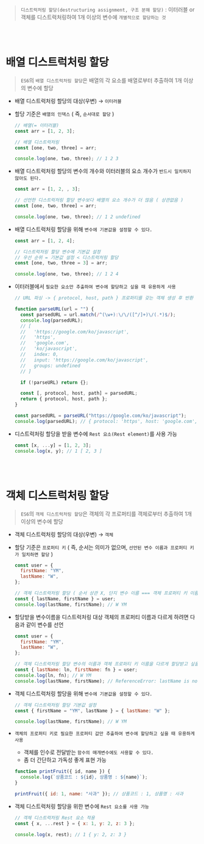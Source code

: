 > `디스트럭처링 할당(destructuring assignment, 구조 분해 할당)` : 이터러블 or 객체를 디스트럭처링하여 1개 이상의 변수에 `개별적으로 할당하는 것`

<br />
<br />

# 배열 디스트럭처링 할당

> `ES6`의 `배열 디스트럭처링 할당`은 배열의 각 요소를 배열로부터 추출하여 1개 이상의 변수에 할당

- 배열 디스트럭처링 할당의 대상(우변) → `이터러블`
- 할당 기준은 `배열의 인덱스` ( 즉, `순서대로 할당` )

  ```jsx
  // 배열(= 이터러블)
  const arr = [1, 2, 3];

  // 배열 디스트럭처링
  const [one, two, three] = arr;

  console.log(one, two, three); // 1 2 3
  ```

- 배열 디스트럭처링 할당의 변수의 개수와 이터러블의 요소 개수가 `반드시 일치하지 않아도 된다.`

  ```jsx
  const arr = [1, 2, , 3];

  // 선언한 디스트럭처링 할당 변수보다 배열의 요소 개수가 더 많음 ( 상관없음 )
  const [one, two, three] = arr;

  console.log(one, two, three); // 1 2 undefined
  ```

- 배열 디스트럭처링 할당을 위해 `변수에 기본값을 설정할 수 있다.`

  ```jsx
  const arr = [1, 2, 4];

  // 디스트럭처링 할당 변수에 기본값 설정
  // 우선 순위 = 기본값 설정 < 디스트럭처링 할당
  const [one, two, three = 3] = arr;

  console.log(one, two, three); // 1 2 4
  ```

- 이터러블에서 `필요한 요소만 추출하여 변수에 할당하고 싶을 때 유용하게 사용`

  ```jsx
  // URL 파싱 -> { protocol, host, path } 프로퍼티를 갖는 객체 생성 후 반환

  function parseURL(url = "") {
    const parsedURL = url.match(/^(\w+):\/\/([^/]+)\/(.*)$/);
    console.log(parsedURL);
    // [
    //   'https://google.com/ko/javascript',
    //   'https',
    //   'google.com',
    //   'ko/javascript',
    //   index: 0,
    //   input: 'https://google.com/ko/javascript',
    //   groups: undefined
    // ]

    if (!parseURL) return {};

    const [, protocol, host, path] = parsedURL;
    return { protocol, host, path };
  }

  const parsedURL = parseURL("https://google.com/ko/javascript");
  console.log(parsedURL); // { protocol: 'https', host: 'google.com', path: 'ko/javascript' }
  ```

- 디스트럭처링 할당을 받을 변수에 `Rest 요소(Rest element)`를 사용 가능
  ```jsx
  const [x, ...y] = [1, 2, 3];
  console.log(x, y); // 1 [ 2, 3 ]
  ```

<br />
<br />

# 객체 디스트럭처링 할당

> `ES6`의 `객체 디스트럭처링 할당`은 객체의 각 프로퍼티를 객체로부터 추출하여 1개 이상의 변수에 할당

- 객체 디스트럭처링 할당의 대상(우변) → `객체`
- 할당 기준은 `프로퍼티 키` ( 즉, 순서는 의미가 없으며, `선언된 변수 이름과 프로퍼티 키가 일치하면 할당` )

  ```jsx
  const user = {
    firstName: "YM",
    lastName: "W",
  };

  // 객체 디스트럭처링 할당 ( 순서 상관 X, 단지 변수 이름 === 객체 프로퍼티 키 이름 )
  const { lastName, firstName } = user;
  console.log(lastName, firstName); // W YM
  ```

- 할당받을 변수이름을 디스트럭처링 대상 객체의 프로퍼티 이름과 다르게 하려면 다음과 같이 변수를 선언

  ```jsx
  const user = {
    firstName: "YM",
    lastName: "W",
  };

  // 객체 디스트럭처링 할당 변수의 이름과 객체 프로퍼티 키 이름을 다르게 할당받고 싶을 경우
  const { lastName: ln, firstName: fn } = user;
  console.log(ln, fn); // W YM
  console.log(lastName, firstName); // ReferenceError: lastName is not defined
  ```

- 객체 디스트럭처링 할당을 위해 `변수에 기본값을 설정할 수 있다.`

  ```jsx
  // 객체 디스트럭처링 할당 기본값 설정
  const { firstName = "YM", lastName } = { lastName: "W" };

  console.log(lastName, firstName); // W YM
  ```

- `객체의 프로퍼티 키로 필요한 프로퍼티 값만 추출하여 변수에 할당하고 싶을 때 유용하게 사용`

  - 객체를 인수로 전달받는 `함수의 매개변수에도 사용할 수 있다.`
  - 좀 더 간단하고 가독성 좋게 표현 가능

  ```jsx
  function printFruit({ id, name }) {
    console.log(`상품코드 : ${id}, 상품명 : ${name}`);
  }

  printFruit({ id: 1, name: "사과" }); // 상품코드 : 1, 상품명 : 사과
  ```

- 객체 디스트럭처링 할당을 위한 변수에 `Rest 요소를 사용 가능`

  ```jsx
  // 객체 디스트럭처링 Rest 요소 적용
  const { x, ...rest } = { x: 1, y: 2, z: 3 };

  console.log(x, rest); // 1 { y: 2, z: 3 }
  ```
